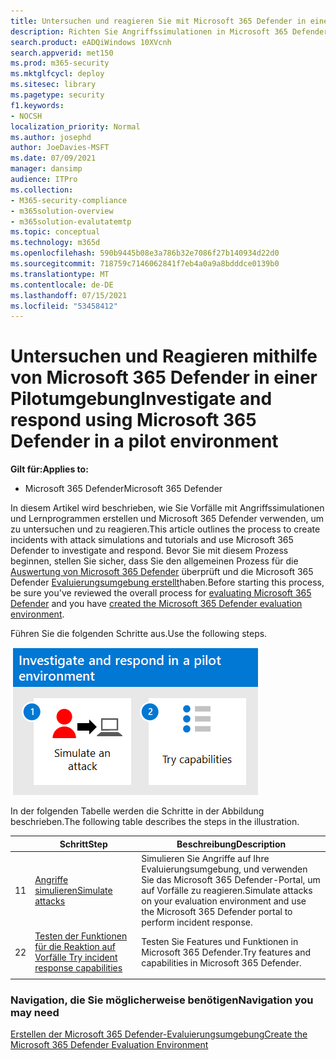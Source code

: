 ```yaml
---
title: Untersuchen und reagieren Sie mit Microsoft 365 Defender in einer Pilotumgebung, verwenden Sie den Angriffssimulator, bringen Sie Benutzern bei, Angriffsflächen zu erkennen, zu untersuchen und Ihren Sicherheitsstatus zu stärken
description: Richten Sie Angriffssimulationen in Microsoft 365 Defender Testumgebung oder Pilotumgebung ein, um die Sicherheitslösung auszuprobieren, mit der Benutzer lernen, Geräte, Identität, Daten und Anwendungen zu schützen.
search.product: eADQiWindows 10XVcnh
search.appverid: met150
ms.prod: m365-security
ms.mktglfcycl: deploy
ms.sitesec: library
ms.pagetype: security
f1.keywords:
- NOCSH
localization_priority: Normal
ms.author: josephd
author: JoeDavies-MSFT
ms.date: 07/09/2021
manager: dansimp
audience: ITPro
ms.collection:
- M365-security-compliance
- m365solution-overview
- m365solution-evalutatemtp
ms.topic: conceptual
ms.technology: m365d
ms.openlocfilehash: 590b9445b08e3a786b32e7086f27b140934d22d0
ms.sourcegitcommit: 718759c7146062841f7eb4a0a9a8bdddce0139b0
ms.translationtype: MT
ms.contentlocale: de-DE
ms.lasthandoff: 07/15/2021
ms.locfileid: "53458412"
---
```

# <a name="investigate-and-respond-using-microsoft-365-defender-in-a-pilot-environment"></a><span data-ttu-id="019ad-103">Untersuchen und Reagieren mithilfe von Microsoft 365 Defender in einer Pilotumgebung</span><span class="sxs-lookup"><span data-stu-id="019ad-103">Investigate and respond using Microsoft 365 Defender in a pilot environment</span></span>

<span data-ttu-id="019ad-104">**Gilt für:**</span><span class="sxs-lookup"><span data-stu-id="019ad-104">**Applies to:**</span></span>
- <span data-ttu-id="019ad-105">Microsoft 365 Defender</span><span class="sxs-lookup"><span data-stu-id="019ad-105">Microsoft 365 Defender</span></span>

<span data-ttu-id="019ad-106">In diesem Artikel wird beschrieben, wie Sie Vorfälle mit Angriffssimulationen und Lernprogrammen erstellen und Microsoft 365 Defender verwenden, um zu untersuchen und zu reagieren.</span><span class="sxs-lookup"><span data-stu-id="019ad-106">This article outlines the process to create incidents with attack simulations and tutorials and use Microsoft 365 Defender to investigate and respond.</span></span> <span data-ttu-id="019ad-107">Bevor Sie mit diesem Prozess beginnen, stellen Sie sicher, dass Sie den allgemeinen Prozess für die [Auswertung von Microsoft 365 Defender](eval-overview.md) überprüft und die Microsoft 365 Defender [Evaluierungsumgebung erstellt](eval-create-eval-environment.md)haben.</span><span class="sxs-lookup"><span data-stu-id="019ad-107">Before starting this process, be sure you've reviewed the overall process for [evaluating Microsoft 365 Defender](eval-overview.md) and you have [created the Microsoft 365 Defender evaluation environment](eval-create-eval-environment.md).</span></span>

<span data-ttu-id="019ad-108">Führen Sie die folgenden Schritte aus.</span><span class="sxs-lookup"><span data-stu-id="019ad-108">Use the following steps.</span></span>

![Schritte zum Ausführen simulierter Vorfallreaktionen in der Microsoft 365 Defender Evaluierungsumgebung](../../media/eval-defender-investigate-respond/eval-defender-eval-investigate-respond-steps.png)

<span data-ttu-id="019ad-110">In der folgenden Tabelle werden die Schritte in der Abbildung beschrieben.</span><span class="sxs-lookup"><span data-stu-id="019ad-110">The following table describes the steps in the illustration.</span></span>

| |<span data-ttu-id="019ad-111">Schritt</span><span class="sxs-lookup"><span data-stu-id="019ad-111">Step</span></span>  |<span data-ttu-id="019ad-112">Beschreibung</span><span class="sxs-lookup"><span data-stu-id="019ad-112">Description</span></span>  |
|---------|---------|---------|
|<span data-ttu-id="019ad-113">1</span><span class="sxs-lookup"><span data-stu-id="019ad-113">1</span></span>|[<span data-ttu-id="019ad-114">Angriffe simulieren</span><span class="sxs-lookup"><span data-stu-id="019ad-114">Simulate attacks</span></span>](eval-defender-investigate-respond-simulate-attack.md)     |   <span data-ttu-id="019ad-115">Simulieren Sie Angriffe auf Ihre Evaluierungsumgebung, und verwenden Sie das Microsoft 365 Defender-Portal, um auf Vorfälle zu reagieren.</span><span class="sxs-lookup"><span data-stu-id="019ad-115">Simulate attacks on your evaluation environment and use the Microsoft 365 Defender portal to perform incident response.</span></span>      |
|<span data-ttu-id="019ad-116">2</span><span class="sxs-lookup"><span data-stu-id="019ad-116">2</span></span>|[<span data-ttu-id="019ad-117">Testen der Funktionen für die Reaktion auf Vorfälle </span><span class="sxs-lookup"><span data-stu-id="019ad-117">Try incident response capabilities </span></span>](eval-defender-investigate-respond-additional.md)    |    <span data-ttu-id="019ad-118">Testen Sie Features und Funktionen in Microsoft 365 Defender.</span><span class="sxs-lookup"><span data-stu-id="019ad-118">Try features and capabilities in Microsoft 365 Defender.</span></span>     |
||||

### <a name="navigation-you-may-need"></a><span data-ttu-id="019ad-119">Navigation, die Sie möglicherweise benötigen</span><span class="sxs-lookup"><span data-stu-id="019ad-119">Navigation you may need</span></span>

[<span data-ttu-id="019ad-120">Erstellen der Microsoft 365 Defender-Evaluierungsumgebung</span><span class="sxs-lookup"><span data-stu-id="019ad-120">Create the Microsoft 365 Defender Evaluation Environment</span></span>](eval-create-eval-environment.md)
